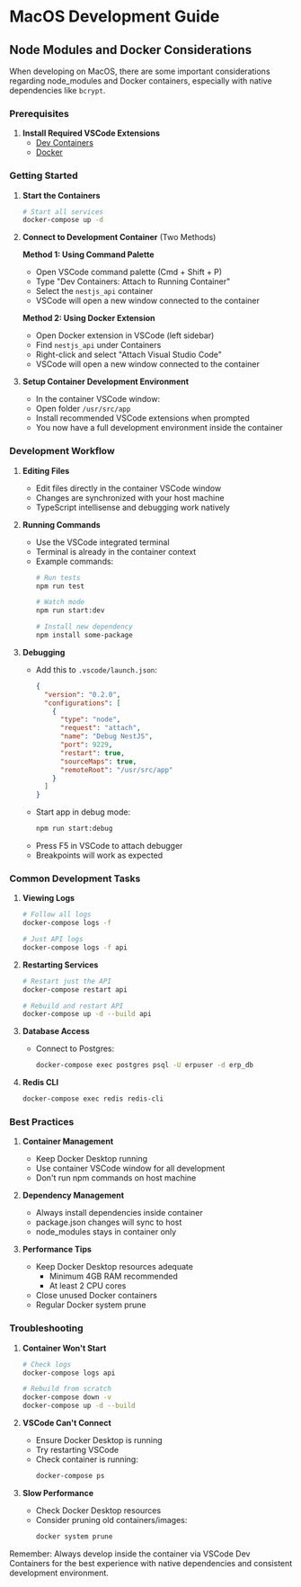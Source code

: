 # MacOS Development Guide

## Node Modules and Docker Considerations

When developing on MacOS, there are some important considerations regarding node_modules and Docker containers, especially with native dependencies like `bcrypt`.

### Prerequisites

1. **Install Required VSCode Extensions**
   - [Dev Containers](https://marketplace.visualstudio.com/items?itemName=ms-vscode-remote.remote-containers)
   - [Docker](https://marketplace.visualstudio.com/items?itemName=ms-azuretools.vscode-docker)

### Getting Started

1. **Start the Containers**
   ```bash
   # Start all services
   docker-compose up -d
   ```

2. **Connect to Development Container** (Two Methods)

   **Method 1: Using Command Palette**
   - Open VSCode command palette (Cmd + Shift + P)
   - Type "Dev Containers: Attach to Running Container"
   - Select the `nestjs_api` container
   - VSCode will open a new window connected to the container

   **Method 2: Using Docker Extension**
   - Open Docker extension in VSCode (left sidebar)
   - Find `nestjs_api` under Containers
   - Right-click and select "Attach Visual Studio Code"
   - VSCode will open a new window connected to the container

3. **Setup Container Development Environment**
   - In the container VSCode window:
   - Open folder `/usr/src/app`
   - Install recommended VSCode extensions when prompted
   - You now have a full development environment inside the container

### Development Workflow

1. **Editing Files**
   - Edit files directly in the container VSCode window
   - Changes are synchronized with your host machine
   - TypeScript intellisense and debugging work natively

2. **Running Commands**
   - Use the VSCode integrated terminal
   - Terminal is already in the container context
   - Example commands:
     ```bash
     # Run tests
     npm run test
     
     # Watch mode
     npm run start:dev
     
     # Install new dependency
     npm install some-package
     ```

3. **Debugging**
   - Add this to `.vscode/launch.json`:
     ```json
     {
       "version": "0.2.0",
       "configurations": [
         {
           "type": "node",
           "request": "attach",
           "name": "Debug NestJS",
           "port": 9229,
           "restart": true,
           "sourceMaps": true,
           "remoteRoot": "/usr/src/app"
         }
       ]
     }
     ```
   - Start app in debug mode:
     ```bash
     npm run start:debug
     ```
   - Press F5 in VSCode to attach debugger
   - Breakpoints will work as expected

### Common Development Tasks

1. **Viewing Logs**
   ```bash
   # Follow all logs
   docker-compose logs -f
   
   # Just API logs
   docker-compose logs -f api
   ```

2. **Restarting Services**
   ```bash
   # Restart just the API
   docker-compose restart api
   
   # Rebuild and restart API
   docker-compose up -d --build api
   ```

3. **Database Access**
   - Connect to Postgres:
     ```bash
     docker-compose exec postgres psql -U erpuser -d erp_db
     ```

4. **Redis CLI**
   ```bash
   docker-compose exec redis redis-cli
   ```

### Best Practices

1. **Container Management**
   - Keep Docker Desktop running
   - Use container VSCode window for all development
   - Don't run npm commands on host machine

2. **Dependency Management**
   - Always install dependencies inside container
   - package.json changes will sync to host
   - node_modules stays in container only

3. **Performance Tips**
   - Keep Docker Desktop resources adequate
     - Minimum 4GB RAM recommended
     - At least 2 CPU cores
   - Close unused Docker containers
   - Regular Docker system prune

### Troubleshooting

1. **Container Won't Start**
   ```bash
   # Check logs
   docker-compose logs api
   
   # Rebuild from scratch
   docker-compose down -v
   docker-compose up -d --build
   ```

2. **VSCode Can't Connect**
   - Ensure Docker Desktop is running
   - Try restarting VSCode
   - Check container is running:
     ```bash
     docker-compose ps
     ```

3. **Slow Performance**
   - Check Docker Desktop resources
   - Consider pruning old containers/images:
     ```bash
     docker system prune
     ```

Remember: Always develop inside the container via VSCode Dev Containers for the best experience with native dependencies and consistent development environment.
